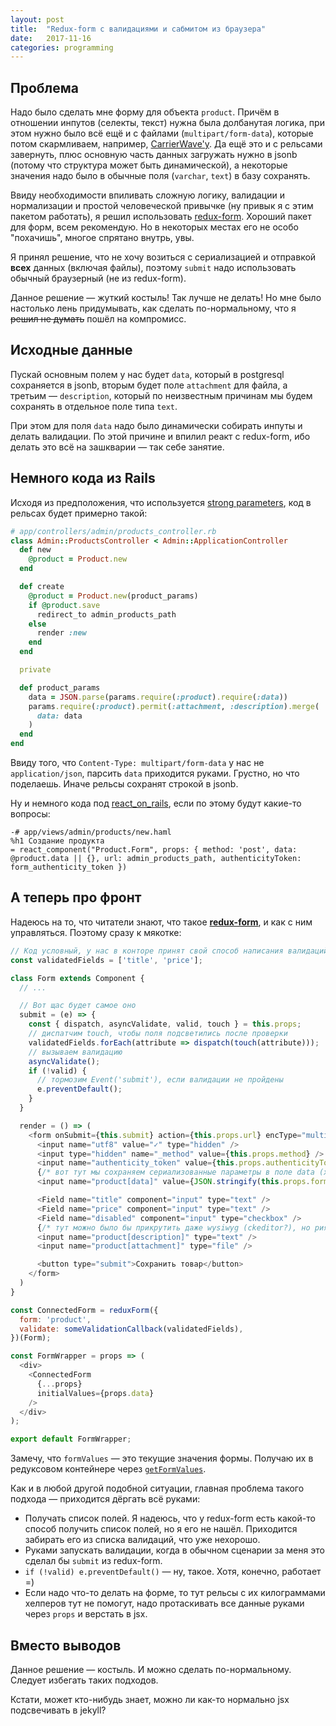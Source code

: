 ```yaml
---
layout: post
title:  "Redux-form с валидациями и сабмитом из браузера"
date:   2017-11-16
categories: programming
---
```


## Проблема

Надо было сделать мне форму для объекта `product`. Причём в отношении инпутов (селекты, текст) нужна была долбанутая логика, при этом нужно было всё ещё и с файлами (`multipart/form-data`), которые потом скармливаем, например, [CarrierWave'у](https://github.com/carrierwaveuploader/carrierwave). Да ещё это и с рельсами завернуть, плюс основную часть данных загружать нужно в jsonb (потому что структура может быть динамической), а некоторые значения надо было в обычные поля (`varchar`, `text`) в базу сохранять.

Ввиду необходимости впиливать сложную логику, валидации и нормализации и простой человеческой привычке (ну привык я с этим пакетом работать), я решил использовать [redux-form](https://redux-form.com/). Хороший пакет для форм, всем рекомендую. Но в некоторых местах его не особо "похачишь", многое спрятано внутрь, увы.

Я принял решение, что не хочу возиться с сериализацией и отправкой **всех** данных (включая файлы), поэтому `submit` надо использовать обычный браузерный (не из redux-form).

Данное решение — жуткий костыль! Так лучше не делать! Но мне было настолько лень придумывать, как сделать по-нормальному, что я ~~решил не думать~~ пошёл на компромисс.

## Исходные данные

Пускай основным полем у нас будет `data`, который в postgresql сохраняется в jsonb, вторым будет поле `attachment` для файла, а третьим — `description`, который по неизвестным причинам мы будем сохранять в отдельное поле типа `text`.

При этом для поля `data` надо было динамически собирать инпуты и делать валидации. По этой причине и впилил реакт с redux-form, ибо делать это всё на зашкварии — так себе занятие.

## Немного кода из Rails
Исходя из предположения, что используется [strong parameters](https://github.com/rails/strong_parameters), код в рельсах будет примерно такой:
```ruby
# app/controllers/admin/products_controller.rb
class Admin::ProductsController < Admin::ApplicationController
  def new
    @product = Product.new
  end

  def create
    @product = Product.new(product_params)
    if @product.save
      redirect_to admin_products_path
    else
      render :new
    end
  end

  private

  def product_params
    data = JSON.parse(params.require(:product).require(:data))
    params.require(:product).permit(:attachment, :description).merge(
      data: data
    )
  end
end
```

Ввиду того, что `Content-Type: multipart/form-data` у нас не `application/json`, парсить `data` приходится руками. Грустно, но что поделаешь. Иначе рельсы сохранят строкой в jsonb.

Ну и немного кода под [react_on_rails](https://github.com/shakacode/react_on_rails), если по этому будут какие-то вопросы:
```haml
-# app/views/admin/products/new.haml
%h1 Создание продукта
= react_component("Product.Form", props: { method: 'post', data: @product.data || {}, url: admin_products_path, authenticityToken: form_authenticity_token })
```

## А теперь про фронт

Надеюсь на то, что читатели знают, что такое [**redux-form**](https://redux-form.com/), и как с ним управляться. Поэтому сразу к мякотке:
```javascript
// Код условный, у нас в конторе принят свой способ написания валидаций для redux-form, откуда можно получить список валидируемых полей
const validatedFields = ['title', 'price'];

class Form extends Component {
  // ...

  // Вот щас будет самое оно
  submit = (e) => {
    const { dispatch, asyncValidate, valid, touch } = this.props;
    // диспатчим touch, чтобы поля подсветились после проверки
    validatedFields.forEach(attribute => dispatch(touch(attribute)));
    // вызываем валидацию
    asyncValidate();
    if (!valid) {
      // тормозим Event('submit'), если валидации не пройдены
      e.preventDefault();
    }
  }

  render = () => (
    <form onSubmit={this.submit} action={this.props.url} encType="multipart/form-data" acceptCharset="UTF-8" method="POST">
      <input name="utf8" value="✓" type="hidden" />
      <input type="hidden" name="_method" value={this.props.method} />
      <input name="authenticity_token" value={this.props.authenticityToken} type="hidden" />
      {/* вот тут мы сохраняем сериализованные параметры в поле data (хорошо я придумал, а?) */}
      <input name="product[data]" value={JSON.stringify(this.props.formValues)} type="hidden" />

      <Field name="title" component="input" type="text" />
      <Field name="price" component="input" type="text" />
      <Field name="disabled" component="input" type="checkbox" />
      {/* тут можно было бы прикрутить даже wysiwyg (ckeditor?), но риякт не даст таких вольностей, конечно =) */}
      <input name="product[description]" type="text" />
      <input name="product[attachment]" type="file" />

      <button type="submit">Сохранить товар</button>
    </form>
  )
}

const ConnectedForm = reduxForm({
  form: 'product',
  validate: someValidationCallback(validatedFields),
})(Form);

const FormWrapper = props => (
  <div>
    <ConnectedForm
      {...props}
      initialValues={props.data}
    />
  </div>
);

export default FormWrapper;
```

Замечу, что `formValues` — это текущие значения формы. Получаю их в редуксовом контейнере через [`getFormValues`](https://redux-form.com/7.1.2/docs/api/selectors.md/#-code-getformvalues-formname-string-code-returns-code-state-gt-formvalues-object-code-).

Как и в любой другой подобной ситуации, главная проблема такого подхода — приходится дёргать всё руками:
- Получать список полей. Я надеюсь, что у redux-form есть какой-то способ получить список полей, но я его не нашёл. Приходится забирать его из списка валидаций, что уже нехорошо.
- Руками запускать валидации, когда в обычном сценарии за меня это сделал бы `submit` из redux-form.
- `if (!valid) e.preventDefault()` — ну, такое. Хотя, конечно, работает =)
- Если надо что-то делать на форме, то тут рельсы с их килограммами хелперов тут не помогут, надо протаскивать все данные руками через `props` и верстать в jsx.

## Вместо выводов

Данное решение — костыль. И можно сделать по-нормальному. Следует избегать таких подходов.

Кстати, может кто-нибудь знает, можно ли как-то нормально jsx подсвечивать в jekyll?
